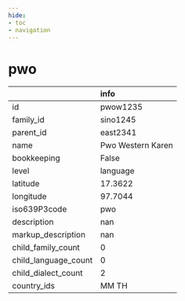 ```yaml
---
hide:
- toc
- navigation
---
```

# pwo
|                      | info              |
|:---------------------|:------------------|
| id                   | pwow1235          |
| family_id            | sino1245          |
| parent_id            | east2341          |
| name                 | Pwo Western Karen |
| bookkeeping          | False             |
| level                | language          |
| latitude             | 17.3622           |
| longitude            | 97.7044           |
| iso639P3code         | pwo               |
| description          | nan               |
| markup_description   | nan               |
| child_family_count   | 0                 |
| child_language_count | 0                 |
| child_dialect_count  | 2                 |
| country_ids          | MM TH             |